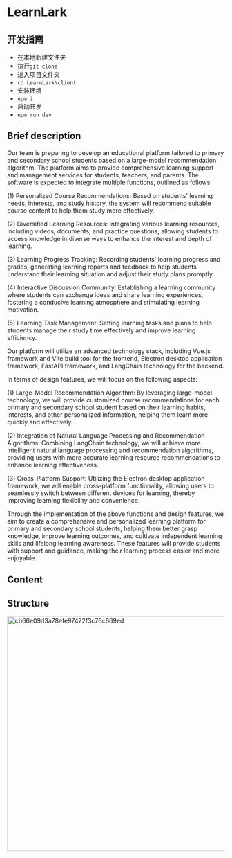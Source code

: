 # LearnLark

## 开发指南

- 在本地新建文件夹
- 执行`git clone`
- 进入项目文件夹
- `cd LearnLark\client`
- 安装环境
- `npm i`
- 启动开发
- `npm run dev`

## Brief description

Our team is preparing to develop an educational platform tailored to primary and secondary school students based on a large-model recommendation algorithm. The platform aims to provide comprehensive learning support and management services for students, teachers, and parents. The software is expected to integrate multiple functions, outlined as follows:

(1) Personalized Course Recommendations: Based on students' learning needs, interests, and study history, the system will recommend suitable course content to help them study more effectively.

(2) Diversified Learning Resources: Integrating various learning resources, including videos, documents, and practice questions, allowing students to access knowledge in diverse ways to enhance the interest and depth of learning.

(3) Learning Progress Tracking: Recording students' learning progress and grades, generating learning reports and feedback to help students understand their learning situation and adjust their study plans promptly.

(4) Interactive Discussion Community: Establishing a learning community where students can exchange ideas and share learning experiences, fostering a conducive learning atmosphere and stimulating learning motivation.

(5) Learning Task Management: Setting learning tasks and plans to help students manage their study time effectively and improve learning efficiency.

Our platform will utilize an advanced technology stack, including Vue.js framework and Vite build tool for the frontend, Electron desktop application framework, FastAPI framework, and LangChain technology for the backend.

In terms of design features, we will focus on the following aspects:

(1) Large-Model Recommendation Algorithm: By leveraging large-model technology, we will provide customized course recommendations for each primary and secondary school student based on their learning habits, interests, and other personalized information, helping them learn more quickly and effectively.

(2) Integration of Natural Language Processing and Recommendation Algorithms: Combining LangChain technology, we will achieve more intelligent natural language processing and recommendation algorithms, providing users with more accurate learning resource recommendations to enhance learning effectiveness.

(3) Cross-Platform Support: Utilizing the Electron desktop application framework, we will enable cross-platform functionality, allowing users to seamlessly switch between different devices for learning, thereby improving learning flexibility and convenience.

Through the implementation of the above functions and design features, we aim to create a comprehensive and personalized learning platform for primary and secondary school students, helping them better grasp knowledge, improve learning outcomes, and cultivate independent learning skills and lifelong learning awareness. These features will provide students with support and guidance, making their learning process easier and more enjoyable.

## Content

## Structure

<img width="543" alt="cb66e09d3a78efe97472f3c76c669ed" src="https://github.com/Larrtroffen/LearnLark/assets/118495925/b67cc8bf-6c9c-42b2-aee5-729cd7f611c2">
